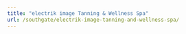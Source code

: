 ```yaml
---
title: "electrik image Tanning & Wellness Spa"
url: /southgate/electrik-image-tanning-and-wellness-spa/
---
```

